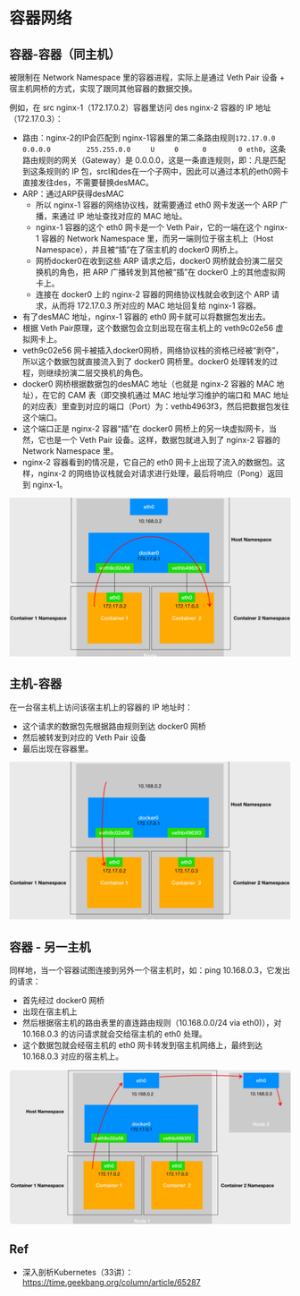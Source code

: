 

# 容器网络

## 容器-容器（同主机）

被限制在 Network Namespace 里的容器进程，实际上是通过 Veth Pair 设备 + 宿主机网桥的方式，实现了跟同其他容器的数据交换。

例如，在 src nginx-1（172.17.0.2）容器里访问 des nginx-2 容器的 IP 地址（172.17.0.3）：

- 路由：nginx-2的IP会匹配到 nginx-1容器里的第二条路由规则``172.17.0.0      0.0.0.0         255.255.0.0     U     0      0        0 eth0``，这条路由规则的网关（Gateway）是 0.0.0.0，这是一条直连规则，即：凡是匹配到这条规则的 IP 包，srcI和des在一个子网中，因此可以通过本机的eth0网卡直接发往des，不需要替换desMAC。
- ARP：通过ARP获得desMAC
  - 所以 nginx-1 容器的网络协议栈，就需要通过 eth0 网卡发送一个 ARP 广播，来通过 IP 地址查找对应的 MAC 地址。
  - nginx-1 容器的这个 eth0 网卡是一个 Veth Pair，它的一端在这个 nginx-1 容器的 Network Namespace 里，而另一端则位于宿主机上（Host Namespace），并且被“插”在了宿主机的 docker0 网桥上。
  - 网桥docker0在收到这些 ARP 请求之后，docker0 网桥就会扮演二层交换机的角色，把 ARP 广播转发到其他被“插”在 docker0 上的其他虚拟网卡上。
  - 连接在 docker0 上的 nginx-2 容器的网络协议栈就会收到这个 ARP 请求，从而将 172.17.0.3 所对应的 MAC 地址回复给 nginx-1 容器。
- 有了desMAC 地址，nginx-1 容器的 eth0 网卡就可以将数据包发出去。
- 根据 Veth Pair原理，这个数据包会立刻出现在宿主机上的 veth9c02e56 虚拟网卡上。
- veth9c02e56 网卡被插入docker0网桥，网络协议栈的资格已经被“剥夺”，所以这个数据包就直接流入到了 docker0 网桥里。docker0 处理转发的过程，则继续扮演二层交换机的角色。
- docker0 网桥根据数据包的desMAC 地址（也就是 nginx-2 容器的 MAC 地址），在它的 CAM 表（即交换机通过 MAC 地址学习维护的端口和 MAC 地址的对应表）里查到对应的端口（Port）为：vethb4963f3，然后把数据包发往这个端口。
- 这个端口正是 nginx-2 容器“插”在 docker0 网桥上的另一块虚拟网卡，当然，它也是一个 Veth Pair 设备。这样，数据包就进入到了 nginx-2 容器的 Network Namespace 里。
- nginx-2 容器看到的情况是，它自己的 eth0 网卡上出现了流入的数据包。这样，nginx-2 的网络协议栈就会对请求进行处理，最后将响应（Pong）返回到 nginx-1。

![image-20200128124054038](figures/image-20200128124054038.png)





## 主机-容器

在一台宿主机上访问该宿主机上的容器的 IP  地址时：

- 这个请求的数据包先根据路由规则到达 docker0 网桥
- 然后被转发到对应的 Veth Pair  设备
- 最后出现在容器里。

![image-20200128124715029](figures/image-20200128124715029.png)

## 容器 - 另一主机

同样地，当一个容器试图连接到另外一个宿主机时，如：ping  10.168.0.3，它发出的请求：

- 首先经过 docker0 网桥
- 出现在宿主机上
- 然后根据宿主机的路由表里的直连路由规则（10.168.0.0/24 via eth0)），对 10.168.0.3 的访问请求就会交给宿主机的 eth0 处理。
- 这个数据包就会经宿主机的 eth0 网卡转发到宿主机网络上，最终到达 10.168.0.3 对应的宿主机上。

![image-20200128124933718](figures/image-20200128124933718.png)



## Ref

- 深入剖析Kubernetes（33讲）：https://time.geekbang.org/column/article/65287